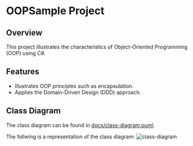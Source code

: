 # OOPSample Project

## Overview
This project illustrates the characteristics of Object-Oriented Programming (OOP) using C#.

## Features
- Illustrates OOP principles such as encapsulation.
- Applies the Domain-Driven Design (DDD) approach.

## Class Diagram
The class diagram can be found in [docs/class-diagram.puml](docs/class-diagram.puml).

The follwing is a representation of the class diagram:
![class-diagram](https://www.plantuml.com/plantuml/proxy?src=https://raw.githubusercontent.com/upc-pre-202520-1asi0730-7469/oop-sample/refs/heads/master/docs/class-diagram.puml)

